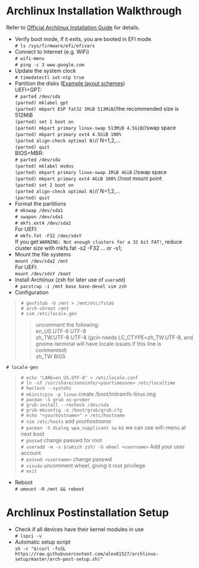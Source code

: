 # Archlinux Installation Walkthrough  
Refer to [Official Archlinux Installation Guide](https://wiki.archlinux.org/index.php/installation_guide) for details.  

+ Verify boot mode, if it exits, you are booted in EFI mode.  
`# ls /sys/firmware/efi/efivars`  
+ Connect to Internet (e.g. WiFi)  
`# wifi-menu`  
`# ping -c 3 www.google.com`  
+ Update the system clock  
`# timedatectl set-ntp true`
+ Partition the disks ([Example layout schemes](https://wiki.archlinux.org/index.php/Partitioning#Example_layouts))  
UEFI+GPT:  
`# parted /dev/sda`  
`(parted) mklabel gpt`  
`(parted) mkpart ESP fat32 1MiB 513MiB`//the recommended size is 512MiB  
`(parted) set 1 boot on`  
`(parted) mkpart primary linux-swap 513MiB 4.5GiB`//swap space  
`(parted) mkpart primary ext4 4.5GiB 100%`  
`(parted align-check optimal N)`// N=1,2,...  
`(parted) quit`   
BIOS+MBR:  
`# parted /dev/sda`  
`(parted) mklabel msdos`  
`(parted) mkpart primary linux-swap 1MiB 4GiB` //swap space  
`(parted) mkpart primary ext4 4GiB 100%` //root mount point  
`(parted) set 2 boot on`  
`(parted align-check optimal N)`// N=1,2,...  
`(parted) quit`  
+ Format the partitions  
`# mkswap /dev/sda1`  
`# swapon /dev/sda1`  
`# mkfs.ext4 /dev/sda2`  
For UEFI:  
`# mkfs.fat -F32 /dev/sdxY`  
If you get `WARNING: Not enough clusters for a 32 bit FAT!`, reduce cluster size with mkfs.fat -s2 -F32 ... or -s1;  
+ Mount the file systems  
`mount /dev/sda2 /mnt`  
For UEFI:  
`mount /dev/sdxY /boot`  
+ Install Archlinux (zsh for later use of `useradd`)  
`# pacstrap -i /mnt base base-devel vim zsh`  
+ Configuration  
> `# genfstab -U /mnt > /mnt/etc/fstab`  
> `# arch-chroot /mnt`  
> `# vim /etc/locale.gen`  
>> uncomment the following:  
>> en_US.UTF-8 UTF-8  
>> zh_TW.UTF-8 UTF-8 (gcin needs LC_CTYPE=zh_TW.UTF-8, and gnome-terminal will have locale issues if this line is commented)  
>> zh_TW BIG5  

`# locale-gen`  
> `# echo "LANG=en_US.UTF-8" > /etc/locale.conf`  
> `# ln -sf /usr/share/zoneinfo/<yourtimezone> /etc/localtime`  
> `# hwclock --systohc`  
> `# mkinitcpio -p linux` create /boot/initramfs-linux.img  
> `# pacman -S grub os-prober`  
> `# grub-install --recheck /dev/sda`  
> `# grub-mkconfig -o /boot/grub/grub.cfg`  
> `# echo "<yourhostname>" > /etc/hostname`  
> `# vim /etc/hosts` add _yourhostname_  
> `# pacman -S dialog wpa_supplicant iw` so we can use wifi-menu at next boot  
> `# passwd` change passwd for root  
> `# useradd -m -s $(which zsh) -G wheel <username>` Add your user account  
> `# passwd <username>` change passwd  
> `# visudo` uncomment wheel, giving it root privilege  
> `# exit`  
+ Reboot  
`# umount -R /mnt && reboot`  

# Archlinux Postinstallation Setup  
+ Check if all devices have their kernel modules in use  
`# lspci -v`  
+ Automatic setup script  
`sh -c "$(curl -fsSL https://raw.githubusercontent.com/alex81527/archlinux-setup/master/arch-post-setup.sh)"`  





